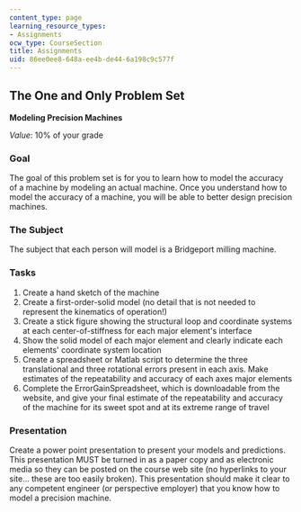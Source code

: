 ```yaml
---
content_type: page
learning_resource_types:
- Assignments
ocw_type: CourseSection
title: Assignments
uid: 86ee0ee8-648a-ee4b-de44-6a198c9c577f
---
```


The One and Only Problem Set
----------------------------

**Modeling Precision Machines**

_Value_: 10% of your grade

### Goal

The goal of this problem set is for you to learn how to model the accuracy of a machine by modeling an actual machine. Once you understand how to model the accuracy of a machine, you will be able to better design precision machines.

### The Subject

The subject that each person will model is a Bridgeport milling machine.

### Tasks

1.  Create a hand sketch of the machine
2.  Create a first-order-solid model (no detail that is not needed to represent the kinematics of operation!)
3.  Create a stick figure showing the structural loop and coordinate systems at each center-of-stiffness for each major element's interface
4.  Show the solid model of each major element and clearly indicate each elements' coordinate system location
5.  Create a spreadsheet or Matlab script to determine the three translational and three rotational errors present in each axis. Make estimates of the repeatability and accuracy of each axes major elements
6.  Complete the ErrorGainSpreadsheet, which is downloadable from the website, and give your final estimate of the repeatability and accuracy of the machine for its sweet spot and at its extreme range of travel

### Presentation

Create a power point presentation to present your models and predictions. This presentation MUST be turned in as a paper copy and as electronic media so they can be posted on the course web site (no hyperlinks to your site... these are too easily broken). This presentation should make it clear to any competent engineer (or perspective employer) that you know how to model a precision machine.